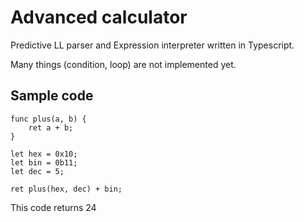 # Advanced calculator
Predictive LL parser and Expression interpreter written in Typescript.

Many things (condition, loop) are not implemented yet.

## Sample code
```
func plus(a, b) {
    ret a + b;
}

let hex = 0x10;
let bin = 0b11;
let dec = 5;

ret plus(hex, dec) + bin;
```
This code returns 24